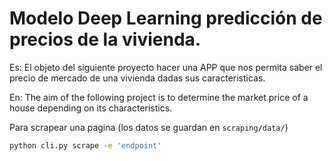 # Modelo Deep Learning predicción de precios de la vivienda.

Es:
El objeto del siguiente proyecto hacer una APP que nos permita saber el precio de mercado de una vivienda dadas sus caracteristicas.

En:
The aim of the following project is to determine the market price of a house depending on its characteristics.

Para scrapear una pagina (los datos se guardan en `scraping/data/`)
```sh
python cli.py scrape -e 'endpoint'
```